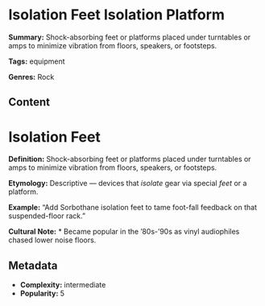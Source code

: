 # Isolation Feet Isolation Platform

**Summary:** Shock-absorbing feet or platforms placed under turntables or amps to minimize vibration from floors, speakers, or footsteps.

**Tags:** equipment

**Genres:** Rock

## Content

# Isolation Feet

**Definition:** Shock-absorbing feet or platforms placed under turntables or amps to minimize vibration from floors, speakers, or footsteps.

**Etymology:** Descriptive — devices that *isolate* gear via special *feet* or a platform.

**Example:** “Add Sorbothane isolation feet to tame foot-fall feedback on that suspended-floor rack.”

**Cultural Note:** * Became popular in the ’80s-’90s as vinyl audiophiles chased lower noise floors.

## Metadata

- **Complexity:** intermediate
- **Popularity:** 5
